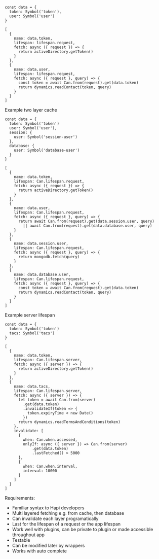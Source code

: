 ```
const data = {
  token: Symbol('token'),
  user: Symbol('user')
}
```

```
[
  {
    name: data.token,
    lifespan: lifespan.request,
    fetch: async ({ request }) => {
      return activeDirectory.getToken()
    }
  },
  {
    name: data.user,
    lifespan: lifespan.request,
    fetch: async ({ request }, query) => {
      const token = await Can.from(request).get(data.token)
      return dynamics.readContact(token, query)
    }
  }
]
```

Example two layer cache

```
const data = {
  token: Symbol('token')
  user: Symbol('user'),
  session: {
    user: Symbol('session-user')
  },
  database: {
    user: Symbol('database-user')
  } 
}
```

```
[
  {
    name: data.token,
    lifespan: Can.lifespan.request,
    fetch: async ({ request }) => {
      return activeDirectory.getToken()
    }
  },
  {
    name: data.user,
    lifespan: Can.lifespan.request,
    fetch: async ({ request }, query) => {
      return await Can.from(request).get(data.session.user, query)
        || await Can.from(request).get(data.database.user, query)
    }
  },
  {
    name: data.session.user,
    lifespan: Can.lifespan.request,
    fetch: async ({ request }, query) => {
      return mongodb.fetch(query)
    }
  },
  {
    name: data.database.user,
    lifespan: Can.lifespan.request,
    fetch: async ({ request }, query) => {
      const token = await Can.from(request).get(data.token)
      return dynamics.readContact(token, query)
    }
  }
]
```

Example server lifespan

```
const data = {
  token: Symbol('token')
  tacs: Symbol('tacs')
}
```

```
[
  {
    name: data.token,
    lifespan: Can.lifespan.server,
    fetch: async ({ server }) => {
      return activeDirectory.getToken()
    }
  },
  {
    name: data.tacs,
    lifespan: Can.lifespan.server,
    fetch: async ({ server }) => {
      let token = await Can.from(server)
        .get(data.token)
        .invalidateIf(token => {
          token.expiryTime < new Date()
        })
      return dynamics.readTermsAndConditions(token)
    },
    invalidate: [
      {
        when: Can.when.accessed,
        onlyIf: async ({ server }) => Can.from(server)
            .get(data.token)
            .lastFetched() > 5000
      },
      {
        when: Can.when.interval,
        interval: 10000
      }
    ]
  }
]
```

Requirements:
  - Familiar syntax to Hapi developers
  - Multi layered fetching e.g. from cache, then database
  - Can invalidate each layer programatically
  - Last for the lifespan of a request or the app lifespan
  - Work well with plugins, can be private to plugin or made accessible throughout app
  - Testable
  - Can be modified later by wrappers
  - Works with auto complete
